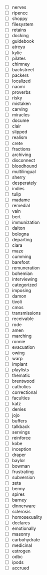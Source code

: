 - [ ] nerves
- [ ] ripencc
- [ ] shoppy
- [ ] filesystem
- [ ] retains
- [ ] docking
- [ ] guidebook
- [ ] atreyu
- [ ] kylie
- [ ] pilates
- [ ] chimney
- [ ] backstreet
- [ ] packers
- [ ] localized
- [ ] naomi
- [ ] proverbs
- [ ] risky
- [ ] mistaken
- [ ] carving
- [ ] miracles
- [ ] docume
- [ ] clair
- [ ] slipped
- [ ] realism
- [ ] crete
- [ ] fractions
- [ ] archiving
- [ ] disconnect
- [ ] bloodhound
- [ ] multilingual
- [ ] sherry
- [ ] desperately
- [ ] indies
- [ ] tulip
- [ ] madame
- [ ] remedial
- [ ] vain
- [ ] bert
- [ ] immunization
- [ ] dalton
- [ ] bologna
- [ ] departing
- [ ] ciara
- [ ] maze
- [ ] cumming
- [ ] barefoot
- [ ] remuneration
- [ ] bohemian
- [ ] interviewing
- [ ] categorized
- [ ] imposing
- [ ] damon
- [ ] tivoli
- [ ] cmos
- [ ] transmissions
- [ ] receivable
- [ ] rode
- [ ] amen
- [ ] marching
- [ ] ronnie
- [ ] evacuation
- [ ] owing
- [ ] warp
- [ ] implant
- [ ] playlists
- [ ] thematic
- [ ] brentwood
- [ ] catholics
- [ ] correctional
- [ ] faculties
- [ ] katz
- [ ] denies
- [ ] jojo
- [ ] buffers
- [ ] talkback
- [ ] servings
- [ ] reinforce
- [ ] kobe
- [ ] inception
- [ ] draper
- [ ] baylor
- [ ] bowman
- [ ] frustrating
- [ ] subversion
- [ ] zeta
- [ ] benny
- [ ] spires
- [ ] barney
- [ ] dinnerware
- [ ] sclerosis
- [ ] homosexuality
- [ ] declares
- [ ] emotionally
- [ ] masonry
- [ ] carbohydrate
- [ ] medicinal
- [ ] estrogen
- [ ] odbc
- [ ] ipods
- [ ] accrued

